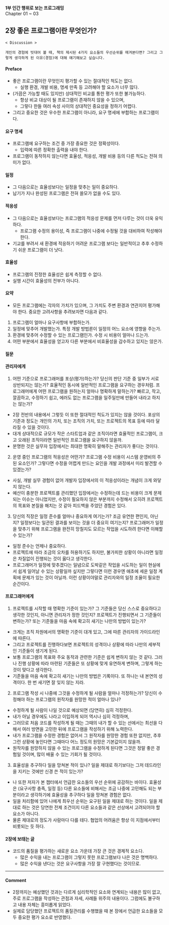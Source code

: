 **1부 인간 행위로 보는 프로그래밍**<br/>
Chapter 01 ~ 03

## 2장 좋은 프로그램이란 무엇인가?

```
< Discussion >

개인의 경험에 빗대어 볼 때, 책의 제시된 4가지 요소들의 우선순위를 매겨본다면? 그리고 그렇게 생각하게 된 이유(경험)에 대해 얘기해보고 싶습니다.
```

#### Preface

- 좋은 프로그램이란 무엇인지 평가할 수 있는 절대적인 척도는 없다.
  - 실행 환경, 개발 비용, 명세 만족 등 고려해야 할 요소가 너무 많다.
- (가끔은 가능할 때도 있지만) 상대적인 비교를 통한 평가 또한 불가능하다.
  - 항상 비교 대상이 될 프로그램이 존재하지 않을 수 있으며,
  - 그렇다 한들 여러 속성 사이의 상대적인 중요성을 정하기 어렵다.
- 그리고 중요한 것은 우수한 프로그램이 아니라, 요구 명세에 부합하는 프로그램이다.

#### 요구 명세

- 프로그램에 요구하는 조건 중 가장 중요한 것은 정확성이다.
  - 입력에 따른 정확한 출력을 내야 한다.
- 프로그램이 동작하지 않는다면 효율성, 적응성, 개발 비용 등의 다른 척도는 전혀 의미가 없다.

#### 일정

- 그 다음으로는 효율성보다는 일정을 맞추는 일이 중요하다.
- 납기가 지나 완성된 프로그램은 전혀 쓸모가 없을 수도 있다.

#### 적응성

- 그 다음으로는 효율성보다는 프로그램의 적응성 문제를 먼저 다루는 것이 더욱 유익하다.
  - 프로그램 수정의 용이성, 즉 프로그램이 나중에 수정될 것을 대비하여 작성해야 한다.
- 기교를 부려서 새 환경에 적응하기 어려운 프로그램 보다는 일반적이고 추후 수정하기 쉬운 프로그램이 더 낫다.

#### 효율성

- 프로그램의 진정한 효율성은 쉽게 측정할 수 없다.
- 실행 시간이 효율성의 전부가 아니다.

#### 요약

- 모든 프로그램에는 각자의 가치가 있으며, 그 가치도 주변 환경과 연관지어 평가해야 한다. 중요한 고려사항을 추려보자면 다음과 같다.

1. 프로그램이 얼마나 요구사항에 부합하는가.
2. 일정에 맞추어 개발했는가. 특정 개발 방법론이 일정의 어느 요소에 영향을 주는가.
3. 환경에 맞추어 수정할 수 있는 프로그램인가. 수정 시 비용이 얼마나 드는가.
4. 어떤 부분에서 효율성을 얻고자 다른 부분에서 비효율성을 감수하고 있지는 않은가.

#### 질문

#### 관리자에게

1. 어떤 기준으로 프로그래머를 포상(평가)하는가? 당신의 판단 기준 중 일부가 서로 상반되지는 않는가? 효율적인 동시에 일반적인 프로그램을 요구하는 경우처럼. 프로그래머에게 어떤 프로그램을 원하는지 얼마나 명확하게 말하는가? 빠르고, 작고, 깔끔하고, 수정하기 쉽고, 에러도 없는 프로그램을 일주일만에 만들어 내라고 하지는 않는가?

- 2장 전반의 내용에서 그렇듯 이 또한 절대적인 척도가 있지는 않을 것이다. 포상의 기준과 정도는 개인의 가치, 또는 조직의 가치, 또는 프로젝트의 목표 등에 따라 달라질 수 있을 것이다.
- 대개 상대적으로 규모가 작은 스타트업과 같은 조직이라면 효율적인 프로그램이, 크고 오래된 조직이라면 일반적인 프로그램을 요구하지 않을까.
- 분명한 것은 실무자 입장에서는 최대한 명확히 말해주는 관리자가 좋다는 것이다.

2. 운영 중인 프로그램의 적응성은 어떤가? 프로그램 수정 비용이 시스템 운영비의 주된 요소인가? 그렇다면 수정을 어렵게 만드는 요인을 개발 과정에서 미리 발견할 수 있겠는가?

- 사실, 개발 실무 경험이 없어 개발자 입장에서의 이 적응성이라는 개념이 크게 와닿지 않는다.
- 예산이 충분한 프로젝트를 관리했던 입장에서는 수정하는데 드는 비용이 크게 문제되는 이슈는 아니었지만, 수정이 필요하지 않은 부분까지 수정해서 오히려 프로젝트의 목표와 본질을 해치는 것 같아 피드백을 주었던 경험은 있다.

3. 당신의 직장은 일정 준수를 얼마나 중요하게 여기는가? 조금 유연한 편인지, 아닌지? 일정보다는 일관된 결과를 보이는 것을 더 중요히 여기는지? 프로그래머가 일정을 맞추기 위해 프로그램을 완전히 망칠지도 모르는 작업을 시도하려 한다면 이해할 수 있는가?

- 일정 준수는 언제나 중요하다.
- 프로젝트에 따라 조금의 오차를 허용하기도 하지만, 불가피한 상황이 아니라면 일정은 차질없이 진행되는 것이 옳다고 생각한다.
- 프로그래머가 일정에 맞추겠다는 일념으로 도박같은 작업을 시도하는 일이 현실에서 쉽게 일어날 수 있는 상황일까 싶지만 그렇다면 이런 경우엔 애초에 세운 일정 계획에 문제가 있는 것이 아닐까. 이런 상황이야말로 관리자와의 일정 조율이 필요한 순간이다.

#### 프로그래머에게

1. 프로젝트를 시작할 때 명확한 기준이 있는가? 그 기준들은 당신 스스로 중요하다고 생각한 것인지, 아니면 관리자가 정한 것인지? 프로젝트가 진행되면서 그 기준들이 변하는가? 또는 기준들을 마음 속에 확고히 새기는 나만의 방법이 있는가?

- 크게는 조직 차원에서의 명확한 기준이 대개 있고, 그에 따른 관리자의 가이드라인에 따른다.
- 그리고 프로젝트를 진행하다보면 프로젝트의 성격이나 상황에 따라 나만의 세부적인 기준들이 생기게 된다.
- 보통 프로그램의 목표와 주요 동작과 관련한 기준은 쉽게 변하지 않는 것 같다. 그러나 진행 상황에 따라 마련된 기준들은 또 상황에 맞게 유연하게 변하며, 그렇게 하는 것이 맞다고 생각한다.
- 기준들을 마음 속에 확고히 새기는 나만의 방법은 기록이다. 또 하나는 내 본연의 성격이다. 한 번 새기면 잘 잊지 않는 지라.

2. 프로그램 작성 시 나중에 그것을 수정하게 될 사람을 얼마나 걱정하는가? 당신이 수정해야 하는 프로그램의 원작자를 원망한 적이 얼마나 있나?

- 수정하게 될 사람이 나일 것으로 예상되면 (당연히) 심히 걱정한다.
- 내가 아닐 경우에도 나라고 이입하게 되어 역시나 심히 걱정하며,
- 그러므로 처음 코드를 작성하게 될 때는 그때의 내가 할 수 있는 선에서는 최선을 다해서 여러 방면을 고민한 뒤에 프로그램을 작성하기 위해 노력한다.
- 내가 프로그램을 수정한 경험은 없어서 그 원작자를 원망한 경험 또한 없지만, 추후 그런 상황에 놓인다면 그때마다 어느 정도의 원망은 기본값이지 않을까.
- 원작자를 원망하지 않을 수 있는 프로그램을 수정하게 된다면 그것은 정말 좋은 경험일 것이며, 많이 배울 수 있는 기회가 될 것이다.

3. 효율성을 추구하다 일을 망쳐본 적이 있나? 일을 제대로 하기보다는 그저 데드라인을 지키는 것에만 신경 쓴 적이 있는가?

- 나 또한 저자가 본 챕터에서 언급한 요소들의 우선 순위에 공감하는 바이다. 효율성은 (요구사항 충족, 일정 등) 다른 요소들에 비해서는 조금 나중에 고민해도 되는 부분이라고 생각하기에 효율성을 추구하다 일을 망쳐본 경험은 없다.
- 일을 처리함에 있어 나에게 최우선 순위는 요구된 일을 제대로 하는 것이다. 일을 제대로 하는 것은 당연한 전제 조건이지 다른 요소들과 같은 선상에서 고려되어야 할 요소가 아니다.
- 물론 제대로의 정도가 사람마다 다를 테다. 협업의 어려움은 항상 이 지점에서부터 비롯되는 듯 하다.

#### 2장에 보태는 글

- 코드의 품질을 평가하는 새로운 요소 가운데 가장 큰 것은 경제적 요소다.
  - 많은 수익을 내는 프로그램이 그렇지 못한 프로그램보다 나은 것은 명백하다.
  - 많은 수익을 낸다는 것은 요구사항을 가장 잘 구현했다는 것이므로.

---

#### Comment

- 2장까지는 예상했던 것과는 다르게 심리학적인 요소와 연계되는 내용은 많이 없고, 주로 프로그램을 작성하는 관점과 자세, 사례들 위주의 내용이다. 그럼에도 불구하고 내용 자체는 흥미롭게 읽었다.
- 실제로 담당했던 프로젝트의 품질관리를 수행했을 때 본 장에서 언급한 요소들을 모두 중요한 평가 요소로 반영했다.
